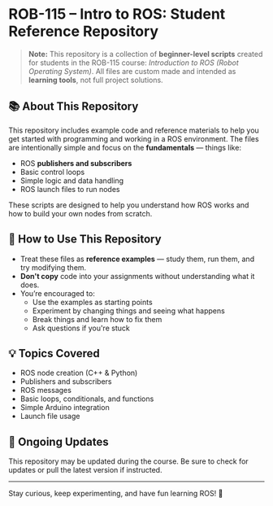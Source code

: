 # ROB-115 – Intro to ROS: Student Reference Repository

> **Note:** This repository is a collection of **beginner-level scripts** created for students in the ROB-115 course: *Introduction to ROS (Robot Operating System)*. All files are custom made and intended as **learning tools**, not full project solutions.

## 📚 About This Repository

This repository includes example code and reference materials to help you get started with programming and working in a ROS environment. The files are intentionally simple and focus on the **fundamentals** — things like:

- ROS **publishers and subscribers**
- Basic control loops
- Simple logic and data handling
- ROS launch files to run nodes

These scripts are designed to help you understand how ROS works and how to build your own nodes from scratch.

## 🧠 How to Use This Repository

- Treat these files as **reference examples** — study them, run them, and try modifying them.
- **Don't copy** code into your assignments without understanding what it does.
- You’re encouraged to:
  - Use the examples as starting points
  - Experiment by changing things and seeing what happens
  - Break things and learn how to fix them
  - Ask questions if you're stuck


## 💡 Topics Covered

- ROS node creation (C++ & Python)
- Publishers and subscribers
- ROS messages
- Basic loops, conditionals, and functions
- Simple Arduino integration
- Launch file usage

## 🚧 Ongoing Updates

This repository may be updated during the course. Be sure to check for updates or pull the latest version if instructed.

---

Stay curious, keep experimenting, and have fun learning ROS! 🦾

